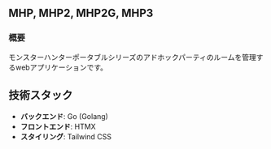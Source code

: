 ## MHP, MHP2, MHP2G, MHP3
### 概要
モンスターハンターポータブルシリーズのアドホックパーティのルームを管理するwebアプリケーションです。

## 技術スタック
- **バックエンド**: Go (Golang)
- **フロントエンド**: HTMX
- **スタイリング**: Tailwind CSS
